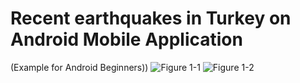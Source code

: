 # Recent earthquakes in Turkey on Android Mobile Application
(Example for Android Beginners))
![Figure 1-1](Android%20Türkiye’de%20ki%20Son%20Depremler%20Uygulaması%20(1).jpg")
![Figure 1-2](Android%20Türkiye’de%20ki%20Son%20Depremler%20Uygulaması%20(2).jpg")
